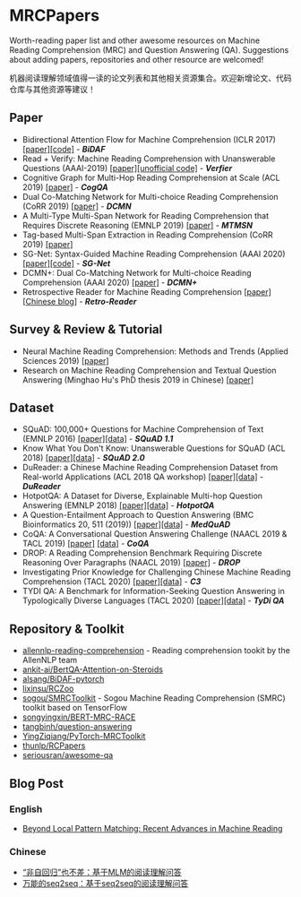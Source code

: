 # MRCPapers
Worth-reading paper list and other awesome resources on Machine Reading Comprehension (MRC) and Question Answering (QA). Suggestions about adding papers, repositories and other resource are welcomed!

机器阅读理解领域值得一读的论文列表和其他相关资源集合。欢迎新增论文、代码仓库与其他资源等建议！

## Paper
- Bidirectional Attention Flow for Machine Comprehension (ICLR 2017) [[paper]](https://openreview.net/forum?id=HJ0UKP9ge)[[code]](https://allenai.github.io/bi-att-flow/) - ***BiDAF***
- Read + Verify: Machine Reading Comprehension with Unanswerable Questions (AAAI-2019) [[paper]](https://arxiv.org/pdf/1808.05759.pdf)[[unofficial code]](https://github.com/woshiyyya/Answer-Verifier-pytorch) - ***Verfier***
- Cognitive Graph for Multi-Hop Reading Comprehension at Scale (ACL 2019) [[paper]](https://arxiv.org/abs/1905.05460) - ***CogQA***
- Dual Co-Matching Network for Multi-choice Reading Comprehension (CoRR 2019) [[paper]](https://arxiv.org/abs/1901.09381) - ***DCMN***
- A Multi-Type Multi-Span Network for Reading Comprehension that Requires Discrete Reasoning (EMNLP 2019) [[paper]](https://arxiv.org/abs/1908.05514) - ***MTMSN***
- Tag-based Multi-Span Extraction in Reading Comprehension (CoRR 2019) [[paper]](https://arxiv.org/abs/1909.13375)
- SG-Net: Syntax-Guided Machine Reading Comprehension (AAAI 2020) [[paper]](https://arxiv.org/abs/1908.05147)[[code]](https://github.com/cooelf/SG-Net) - ***SG-Net***
- DCMN+: Dual Co-Matching Network for Multi-choice Reading Comprehension (AAAI 2020) [[paper]](https://arxiv.org/abs/1908.11511.pdf) - ***DCMN+***
- Retrospective Reader for Machine Reading Comprehension [[paper]](https://arxiv.org/abs/2001.09694)[[Chinese blog]](https://mp.weixin.qq.com/s?__biz=MzIwMTc4ODE0Mw==&mid=2247502891&idx=1&sn=8f3d552ee384544d0b9a868e01b91ed9&key=5fa67e91c99877c949e72c80560ca0bb5dc99de132236c4b530784a3c3c2cc93a94dcd482b4968b128c7bc7553888c5df30cc4f734abb1a63a2bd02402645a9b966bd4291e333ef13e861eb06c80822a&ascene=1&uin=Mjg1NTM0NDcyMw%3D%3D&devicetype=Windows+10&version=6208006f&lang=zh_CN&exportkey=A%2BCwv01k%2FtyMn%2Ft38iF3KbY%3D&pass_ticket=nkIz09BYlgtIrHo7XkM4ahTkS8sck64jbLwU0LotdcTnxt2f%2FIuSGmn33Pc7gW1f) - ***Retro-Reader***

## Survey & Review & Tutorial
- Neural Machine Reading Comprehension: Methods and Trends (Applied Sciences 2019) [[paper]](https://arxiv.org/abs/1907.01118)
- Research on Machine Reading Comprehension and Textual Question Answering (Minghao Hu's PhD thesis 2019 in Chinese) [[paper]](https://github.com/huminghao16/thesis)

## Dataset
- SQuAD: 100,000+ Questions for Machine Comprehension of Text (EMNLP 2016) [[paper]](https://www.aclweb.org/anthology/D16-1264/)[[data]](https://github.com/rajpurkar/SQuAD-explorer/tree/master/dataset) - ***SQuAD 1.1***
- Know What You Don't Know: Unanswerable Questions for SQuAD (ACL 2018) [[paper]](https://www.aclweb.org/anthology/P18-2124/)[[data]](https://github.com/rajpurkar/SQuAD-explorer/tree/master/dataset) - ***SQuAD 2.0***
- DuReader: a Chinese Machine Reading Comprehension Dataset from Real-world Applications (ACL 2018 QA workshop) [[paper]](https://www.aclweb.org/anthology/W18-2605/)[[data]](https://github.com/baidu/DuReader) - ***DuReader***
- HotpotQA: A Dataset for Diverse, Explainable Multi-hop Question Answering (EMNLP 2018) [[paper]](https://arxiv.org/abs/1809.09600)[[data]](https://hotpotqa.github.io/) - ***HotpotQA***
- A Question-Entailment Approach to Question Answering (BMC Bioinformatics 20, 511 (2019)) [[paper]](https://arxiv.org/abs/1901.08079)[[data]](https://github.com/abachaa/MedQuAD) - ***MedQuAD***
- CoQA: A Conversational Question Answering Challenge (NAACL 2019 & TACL 2019) [[paper]](https://arxiv.org/pdf/1808.07042.pdf) [[data]](https://stanfordnlp.github.io/coqa/) - ***CoQA***
- DROP: A Reading Comprehension Benchmark Requiring Discrete Reasoning Over Paragraphs (NAACL 2019) [[paper]](https://arxiv.org/abs/1903.00161) - ***DROP***
- Investigating Prior Knowledge for Challenging Chinese Machine Reading Comprehension (TACL 2020) [[paper]](https://arxiv.org/abs/1904.09679)[[data]](https://github.com/nlpdata/c3) - ***C3***
- TYDI QA: A Benchmark for Information-Seeking Question Answering in Typologically Diverse Languages (TACL 2020) [[paper]](https://storage.cloud.google.com/tydiqa/tydiqa.pdf)[[data]](https://github.com/google-research-datasets/tydiqa) - ***TyDi QA***


## Repository & Toolkit
- [allennlp-reading-comprehension](https://github.com/allenai/allennlp-reading-comprehension) - Reading comprehension tookit by the AllenNLP team
- [ankit-ai/BertQA-Attention-on-Steroids](https://github.com/ankit-ai/BertQA-Attention-on-Steroids)
- [alsang/BiDAF-pytorch](https://github.com/galsang/BiDAF-pytorch)
- [lixinsu/RCZoo](https://github.com/lixinsu/RCZoo)
- [sogou/SMRCToolkit](https://github.com/sogou/SMRCToolkit) - Sogou Machine Reading Comprehension (SMRC) toolkit based on TensorFlow
- [songyingxin/BERT-MRC-RACE](https://github.com/songyingxin/BERT-MRC-RACE)
- [tangbinh/question-answering](https://github.com/tangbinh/question-answering)
- [YingZiqiang/PyTorch-MRCToolkit](https://github.com/YingZiqiang/PyTorch-MRCToolkit)
- [thunlp/RCPapers](https://github.com/thunlp/RCPapers)
- [seriousran/awesome-qa](https://github.com/seriousran/awesome-qa)

## Blog Post
### English
- [Beyond Local Pattern Matching: Recent Advances in Machine Reading](https://ai.stanford.edu/blog/beyond-local-pattern-matching/)
### Chinese
- [“非自回归”也不差：基于MLM的阅读理解问答](https://kexue.fm/archives/7148)
- [万能的seq2seq：基于seq2seq的阅读理解问答](https://kexue.fm/archives/7115)
